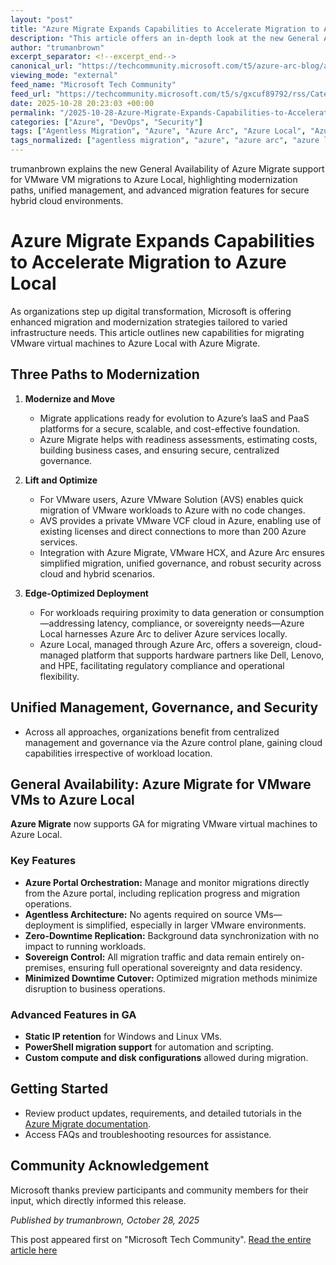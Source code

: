 ```yaml
---
layout: "post"
title: "Azure Migrate Expands Capabilities to Accelerate Migration to Azure Local"
description: "This article offers an in-depth look at the new General Availability of Azure Migrate support for migrating VMware VMs to Azure Local. It details three primary Azure-based modernization strategies—Modernize and Move, Lift and Optimize, and Edge-Optimized Deployment—explaining how Azure Migrate, Azure VMware Solution, and Azure Arc empower organizations to manage, govern, and secure workloads across hybrid and distributed environments. Key features announced include agentless migrations, support for PowerShell automation, and advanced customization options, all aimed at providing flexibility and compliance for organizations with varying cloud and edge needs."
author: "trumanbrown"
excerpt_separator: <!--excerpt_end-->
canonical_url: "https://techcommunity.microsoft.com/t5/azure-arc-blog/azure-migrate-expands-capabilities-to-accelerate-migration-to/ba-p/4464789"
viewing_mode: "external"
feed_name: "Microsoft Tech Community"
feed_url: "https://techcommunity.microsoft.com/t5/s/gxcuf89792/rss/Category?category.id=Azure"
date: 2025-10-28 20:23:03 +00:00
permalink: "/2025-10-28-Azure-Migrate-Expands-Capabilities-to-Accelerate-Migration-to-Azure-Local.html"
categories: ["Azure", "DevOps", "Security"]
tags: ["Agentless Migration", "Azure", "Azure Arc", "Azure Local", "Azure Migrate", "Azure VMware Solution", "Cloud Migration", "Community", "Compliance", "Data Residency", "DevOps", "Edge Computing", "Governance", "Hybrid Cloud", "Infrastructure Modernization", "PowerShell Automation", "Security", "Unified Management", "VMware"]
tags_normalized: ["agentless migration", "azure", "azure arc", "azure local", "azure migrate", "azure vmware solution", "cloud migration", "community", "compliance", "data residency", "devops", "edge computing", "governance", "hybrid cloud", "infrastructure modernization", "powershell automation", "security", "unified management", "vmware"]
---
```


trumanbrown explains the new General Availability of Azure Migrate support for VMware VM migrations to Azure Local, highlighting modernization paths, unified management, and advanced migration features for secure hybrid cloud environments.<!--excerpt_end-->

# Azure Migrate Expands Capabilities to Accelerate Migration to Azure Local

As organizations step up digital transformation, Microsoft is offering enhanced migration and modernization strategies tailored to varied infrastructure needs. This article outlines new capabilities for migrating VMware virtual machines to Azure Local with Azure Migrate.

## Three Paths to Modernization

1. **Modernize and Move**
   - Migrate applications ready for evolution to Azure’s IaaS and PaaS platforms for a secure, scalable, and cost-effective foundation.
   - Azure Migrate helps with readiness assessments, estimating costs, building business cases, and ensuring secure, centralized governance.

2. **Lift and Optimize**
   - For VMware users, Azure VMware Solution (AVS) enables quick migration of VMware workloads to Azure with no code changes.
   - AVS provides a private VMware VCF cloud in Azure, enabling use of existing licenses and direct connections to more than 200 Azure services.
   - Integration with Azure Migrate, VMware HCX, and Azure Arc ensures simplified migration, unified governance, and robust security across cloud and hybrid scenarios.

3. **Edge-Optimized Deployment**
   - For workloads requiring proximity to data generation or consumption—addressing latency, compliance, or sovereignty needs—Azure Local harnesses Azure Arc to deliver Azure services locally.
   - Azure Local, managed through Azure Arc, offers a sovereign, cloud-managed platform that supports hardware partners like Dell, Lenovo, and HPE, facilitating regulatory compliance and operational flexibility.

## Unified Management, Governance, and Security

- Across all approaches, organizations benefit from centralized management and governance via the Azure control plane, gaining cloud capabilities irrespective of workload location.

## General Availability: Azure Migrate for VMware VMs to Azure Local

**Azure Migrate** now supports GA for migrating VMware virtual machines to Azure Local.

### Key Features

- **Azure Portal Orchestration:** Manage and monitor migrations directly from the Azure portal, including replication progress and migration operations.
- **Agentless Architecture:** No agents required on source VMs—deployment is simplified, especially in larger VMware environments.
- **Zero-Downtime Replication:** Background data synchronization with no impact to running workloads.
- **Sovereign Control:** All migration traffic and data remain entirely on-premises, ensuring full operational sovereignty and data residency.
- **Minimized Downtime Cutover:** Optimized migration methods minimize disruption to business operations.

### Advanced Features in GA

- **Static IP retention** for Windows and Linux VMs.
- **PowerShell migration support** for automation and scripting.
- **Custom compute and disk configurations** allowed during migration.

## Getting Started

- Review product updates, requirements, and detailed tutorials in the [Azure Migrate documentation](https://aka.ms/azlocal-vmware-migrate-docs).
- Access FAQs and troubleshooting resources for assistance.

## Community Acknowledgement

Microsoft thanks preview participants and community members for their input, which directly informed this release.

*Published by trumanbrown, October 28, 2025*

This post appeared first on "Microsoft Tech Community". [Read the entire article here](https://techcommunity.microsoft.com/t5/azure-arc-blog/azure-migrate-expands-capabilities-to-accelerate-migration-to/ba-p/4464789)
